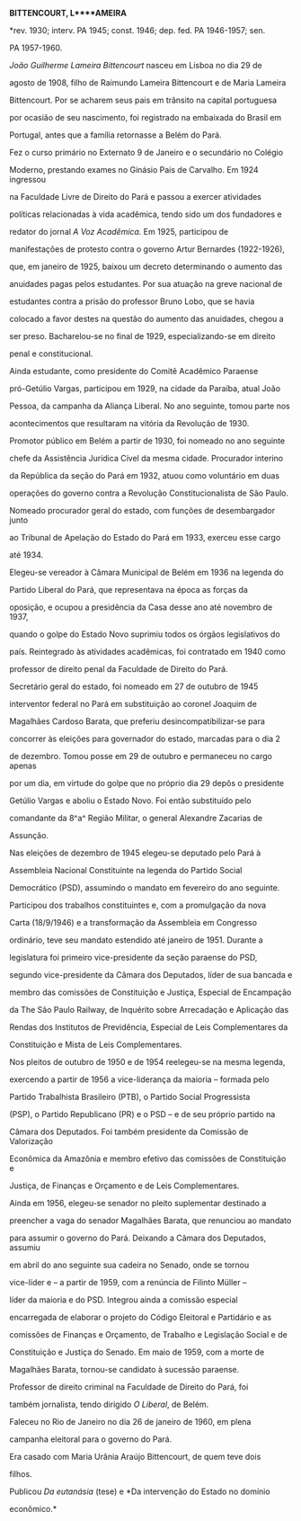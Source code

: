 **BITTENCOURT, L****AMEIRA**



\*rev. 1930; interv. PA 1945; const. 1946; dep. fed. PA 1946-1957; sen.

PA 1957-1960.



*João Guilherme Lameira Bittencourt* nasceu em Lisboa no dia 29 de

agosto de 1908, filho de Raimundo Lameira Bittencourt e de Maria Lameira

Bittencourt. Por se acharem seus pais em trânsito na capital portuguesa

por ocasião de seu nascimento, foi registrado na embaixada do Brasil em

Portugal, antes que a família retornasse a Belém do Pará.



Fez o curso primário no Externato 9 de Janeiro e o secundário no Colégio

Moderno, prestando exames no Ginásio Pais de Carvalho. Em 1924 ingressou

na Faculdade Livre de Direito do Pará e passou a exercer atividades

políticas relacionadas à vida acadêmica, tendo sido um dos fundadores e

redator do jornal *A Voz Acadêmica.* Em 1925, participou de

manifestações de protesto contra o governo Artur Bernardes (1922-1926),

que, em janeiro de 1925, baixou um decreto determinando o aumento das

anuidades pagas pelos estudantes. Por sua atuação na greve nacional de

estudantes contra a prisão do professor Bruno Lobo, que se havia

colocado a favor destes na questão do aumento das anuidades, chegou a

ser preso. Bacharelou-se no final de 1929, especializando-se em direito

penal e constitucional.



Ainda estudante, como presidente do Comitê Acadêmico Paraense

pró-Getúlio Vargas, participou em 1929, na cidade da Paraíba, atual João

Pessoa, da campanha da Aliança Liberal. No ano seguinte, tomou parte nos

acontecimentos que resultaram na vitória da Revolução de 1930.



Promotor público em Belém a partir de 1930, foi nomeado no ano seguinte

chefe da Assistência Jurídica Cível da mesma cidade. Procurador interino

da República da seção do Pará em 1932, atuou como voluntário em duas

operações do governo contra a Revolução Constitucionalista de São Paulo.

Nomeado procurador geral do estado, com funções de desembargador junto

ao Tribunal de Apelação do Estado do Pará em 1933, exerceu esse cargo

até 1934.



Elegeu-se vereador à Câmara Municipal de Belém em 1936 na legenda do

Partido Liberal do Pará, que representava na época as forças da

oposição, e ocupou a presidência da Casa desse ano até novembro de 1937,

quando o golpe do Estado Novo suprimiu todos os órgãos legislativos do

país. Reintegrado às atividades acadêmicas, foi contratado em 1940 como

professor de direito penal da Faculdade de Direito do Pará.



Secretário geral do estado, foi nomeado em 27 de outubro de 1945

interventor federal no Pará em substituição ao coronel Joaquim de

Magalhães Cardoso Barata, que preferiu desincompatibilizar-se para

concorrer às eleições para governador do estado, marcadas para o dia 2

de dezembro. Tomou posse em 29 de outubro e permaneceu no cargo apenas

por um dia, em virtude do golpe que no próprio dia 29 depôs o presidente

Getúlio Vargas e aboliu o Estado Novo. Foi então substituído pelo

comandante da 8^a^ Região Militar, o general Alexandre Zacarias de

Assunção.



Nas eleições de dezembro de 1945 elegeu-se deputado pelo Pará à

Assembleia Nacional Constituinte na legenda do Partido Social

Democrático (PSD), assumindo o mandato em fevereiro do ano seguinte.

Participou dos trabalhos constituintes e, com a promulgação da nova

Carta (18/9/1946) e a transformação da Assembleia em Congresso

ordinário, teve seu mandato estendido até janeiro de 1951. Durante a

legislatura foi primeiro vice-presidente da seção paraense do PSD,

segundo vice-presidente da Câmara dos Deputados, líder de sua bancada e

membro das comissões de Constituição e Justiça, Especial de Encampação

da The São Paulo Railway, de Inquérito sobre Arrecadação e Aplicação das

Rendas dos Institutos de Previdência, Especial de Leis Complementares da

Constituição e Mista de Leis Complementares.



Nos pleitos de outubro de 1950 e de 1954 reelegeu-se na mesma legenda,

exercendo a partir de 1956 a vice-liderança da maioria – formada pelo

Partido Trabalhista Brasileiro (PTB), o Partido Social Progressista

(PSP), o Partido Republicano (PR) e o PSD – e de seu próprio partido na

Câmara dos Deputados. Foi também presidente da Comissão de Valorização

Econômica da Amazônia e membro efetivo das comissões de Constituição e

Justiça, de Finanças e Orçamento e de Leis Complementares.



Ainda em 1956, elegeu-se senador no pleito suplementar destinado a

preencher a vaga do senador Magalhães Barata, que renunciou ao mandato

para assumir o governo do Pará. Deixando a Câmara dos Deputados, assumiu

em abril do ano seguinte sua cadeira no Senado, onde se tornou

vice-líder e – a partir de 1959, com a renúncia de Filinto Müller –

líder da maioria e do PSD. Integrou ainda a comissão especial

encarregada de elaborar o projeto do Código Eleitoral e Partidário e as

comissões de Finanças e Orçamento, de Trabalho e Legislação Social e de

Constituição e Justiça do Senado. Em maio de 1959, com a morte de

Magalhães Barata, tornou-se candidato à sucessão paraense.



Professor de direito criminal na Faculdade de Direito do Pará, foi

também jornalista, tendo dirigido *O Liberal*, de Belém.



Faleceu no Rio de Janeiro no dia 26 de janeiro de 1960, em plena

campanha eleitoral para o governo do Pará.



Era casado com Maria Urânia Araújo Bittencourt, de quem teve dois

filhos.



Publicou *Da eutanásia* (tese) e *Da intervenção do Estado no domínio

econômico.*



